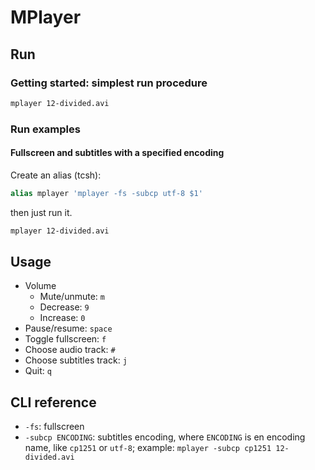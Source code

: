 # MPlayer

## Run

### Getting started: simplest run procedure

```tcsh
mplayer 12-divided.avi
```

### Run examples

#### Fullscreen and subtitles with a specified encoding

Create an alias (tcsh):

```tcsh
alias mplayer 'mplayer -fs -subcp utf-8 $1'
```

then just run it.

```tcsh
mplayer 12-divided.avi
```

## Usage

* Volume
  * Mute/unmute: `m`
  * Decrease: `9`
  * Increase: `0`
* Pause/resume: `space`
* Toggle fullscreen: `f`
* Choose audio track: `#`
* Choose subtitles track: `j`
* Quit: `q`

## CLI reference

* `-fs`: fullscreen
* `-subcp ENCODING`: subtitles encoding, where `ENCODING` is en encoding name, like `cp1251` or `utf-8`; example: `mplayer -subcp cp1251 12-divided.avi`
